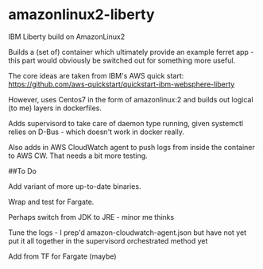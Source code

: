 # amazonlinux2-liberty
IBM Liberty build on AmazonLinux2

Builds a (set of) container which ultimately provide an example ferret app - this part would obviously be switched out for something more useful.

The core ideas are taken from IBM's AWS quick start: https://github.com/aws-quickstart/quickstart-ibm-websphere-liberty

However, uses Centos7 in the form of amazonlinux:2 and builds out logical (to me) layers in dockerfiles.

Adds supervisord to take care of daemon type running, given systemctl relies on D-Bus - which doesn't work in docker really.

Also adds in AWS CloudWatch agent to push logs from inside the container to AWS CW. That needs a bit more testing.

##To Do

Add variant of more up-to-date binaries.

Wrap and test for Fargate.

Perhaps switch from JDK to JRE - minor me thinks

Tune the logs - I prep'd amazon-cloudwatch-agent.json but have not yet put it all together in the supervisord orchestrated method yet 

Add from TF for Fargate (maybe)